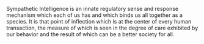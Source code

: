 Sympathetic Intelligence is an innate regulatory sense and response mechanism which each of us has and which binds us all together as a species. It is that point of inflection which is at the center of every human transaction, the measure of which is seen in the degree of care exhibited by our behavior and the result of which can be a better society for all. 

<!-- This content is displayed on /center-home.html -->
